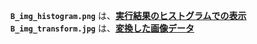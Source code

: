 **`B_img_histogram.png`** は、<ins>**実行結果のヒストグラムでの表示**</ins><br>
**`B_img_transform.jpg`** は、<ins>**変換した画像データ**</ins>
